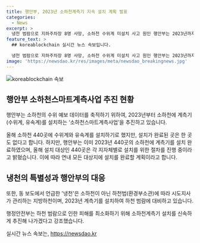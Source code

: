 ```yaml
---
title: 행안부, 2023년 소하천계측기 지속 설치 계획 발표
categories:
  - News
excerpt: >
  냉천 범람으로 지하주차장 8명 사망, 소하천 수위계 미설치 사고 원인 행안부는 2023년까지 440곳의 소하천에 수위 및 유속 계측기를 설치할 예정이며, 올해 대상 지역에도 설치가 진행 중이라고 발표했다. 냉천은 하천법에 따라 관리되는 지방하천이라며 소하천이 아니라고 설명했다. 사진은 사용불가. (자료출처=정책브리핑 www.korea.kr)
feature_text: >
  ## koreablockchain 실시간 뉴스 속보입니다.

  냉천 범람으로 지하주차장 8명 사망, 소하천 수위계 미설치 사고 원인 행안부는 2023년까지 440곳의 소하천에 수위 및 유속 계측기를 설치할 예정이며, 올해 대상 지역에도 설치가 진행 중이라고 발표했다. 냉천은 하천법에 따라 관리되는 지방하천이라며 소하천이 아니라고 설명했다. 사진은 사용불가. (자료출처=정책브리핑 www.korea.kr)
image: 'https://newsdao.kr/res/images/meta/newsdao_breakingnews.jpg'
---
```


<p><img src="https://newsdao.kr/res/images/meta/newsdao_breakingnews.jpg" alt="koreablockchain 속보" /></p>

<h2 data-ke-size="size26">행안부 소하천스마트계측사업 추진 현황</h2>

<p>행안부는 소하천의 수위 예보 데이터를 축적하기 위하여, 2023년부터 소하천에 계측기(수위계, 유속계)를 설치하는 ‘소하천스마트계측사업’을 추진하고 있습니다.</p>

<p data-ke-size="size16">올해 소하천 440곳에 수위계와 유속계를 설치하기로 했지만, 설치가 완료된 곳은 한 곳도 없다고 합니다. 하지만, 행안부는 이미 2023년 440곳의 소하천에 계측기를 설치 완료하였으며, 올해 설치 대상인 440곳은 각 지자체별로 설치를 위한 절차를 진행 중이라고 밝혔습니다. 이에 따라 연내 모든 대상지에 설치를 완료할 계획이라고 합니다.</p>

<h2 data-ke-size="size26">냉천의 특별성과 행안부의 대응</h2>

<p>또한, 동 보도에서 언급한 '냉천'은 소하천이 아닌 하천법(환경부소관)에 따라 시도지사가 관리하는 지방하천이며, 2023년 계측기를 설치하여 하천 범람에 대비하고 있습니다.</p>

<p data-ke-size="size16">행정안전부는 하천 범람으로 인한 피해를 최소화하기 위해 소하천계측기 설치를 신속하게 추진해 나가겠다고 강조했습니다.</p>
실시간 뉴스 속보는, <a href="https://newsdao.kr" rel="dofollow">https://newsdao.kr</a>


